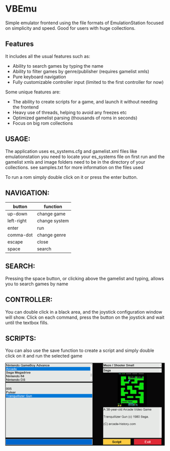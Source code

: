 # VBEmu
Simple emulator frontend using the file formats of EmulationStation focused on simplicity and speed. Good for users with huge collections.

## Features

It includes all the usual features such as:

* Ability to search games by typing the name
* Ability to filter games by genre/publisher (requires gamelist xmls)
* Pure keyboard navigation
* Fully customizable controller input (limited to the first controller for now)

Some unique features are:

* The ability to create scripts for a game, and launch it without needing the frontend
* Heavy use of threads, helping to avoid any freezes etc
* Optimized gamelist parsing (thousands of roms in seconds)
* Focus on big rom collections

## USAGE:

The application uses es_systems.cfg and gamelist.xml files like emulationstation
you need to locate your es_systems file on first run and the gamelist xmls and image folders need to be in the directory of your collections.
see samples.txt for more information on the files used

To run a rom simply double click on it or press the enter button.

## NAVIGATION:

|button|function|
| --- | --- |
|up-down|change game|
|left-right|change system|
|enter|run|
|comma-dot|change genre|
|escape|close|
|space|search|

## SEARCH:

Pressing the space button, or clicking above the gamelist and typing, allows you to search 
games by name

## CONTROLLER:

You can double click in a black area, and the joystick configuration window will show. 
Click on each command, press the button on the joystick and wait until the textbox fills.

## SCRIPTS:

You can also use the save function to create a script and simply double click on it and run the selected game

![Screenshot](/screenshot.png)
